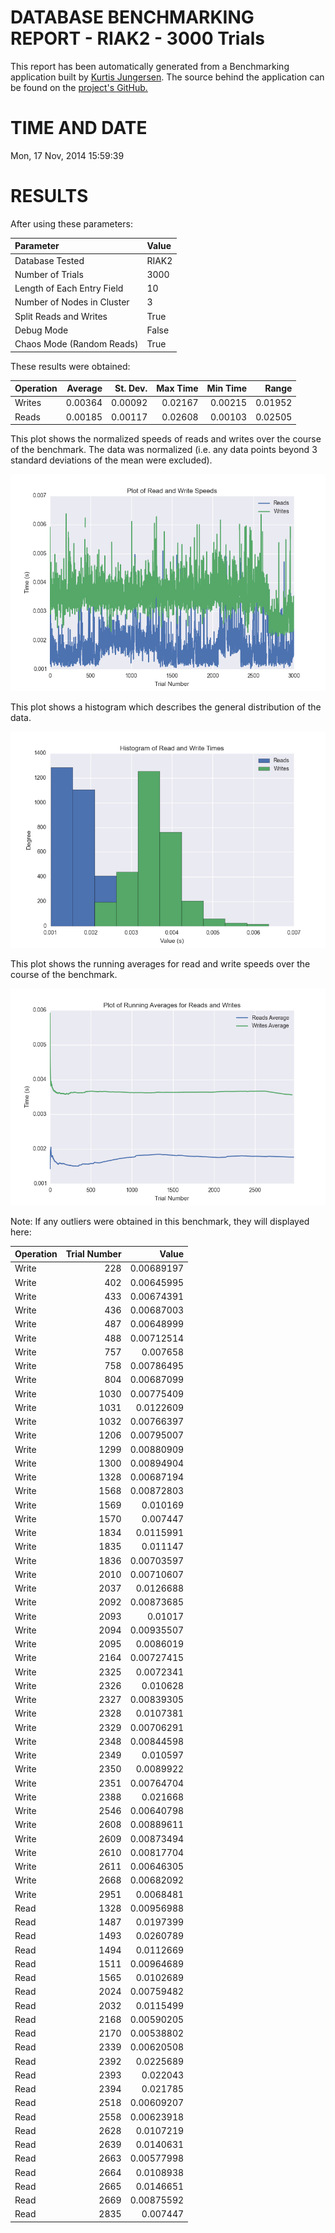 DATABASE BENCHMARKING REPORT - RIAK2 - 3000 Trials
=========================================

This report has been automatically generated from a Benchmarking application
built by [Kurtis Jungersen](http://kmjungersen.com).  The source behind the application can be found on the [project's GitHub.](https://github.com/kmjungersen/DB-Benchmarking)

TIME AND DATE
=============

Mon, 17 Nov, 2014 15:59:39


RESULTS
=======

After using these parameters:

| Parameter                  | Value   |
|:---------------------------|:--------|
| Database Tested            | RIAK2   |
| Number of Trials           | 3000    |
| Length of Each Entry Field | 10      |
| Number of Nodes in Cluster | 3       |
| Split Reads and Writes     | True    |
| Debug Mode                 | False   |
| Chaos Mode (Random Reads)  | True    |

These results were obtained:

| Operation   |   Average |   St. Dev. |   Max Time |   Min Time |   Range |
|:------------|----------:|-----------:|-----------:|-----------:|--------:|
| Writes      |   0.00364 |    0.00092 |    0.02167 |    0.00215 | 0.01952 |
| Reads       |   0.00185 |    0.00117 |    0.02608 |    0.00103 | 0.02505 |

This plot shows the normalized speeds of reads and writes over the course of the benchmark.  The data was normalized (i.e. any data points beyond 3 standard deviations of the mean were excluded).

![Alt text](images/RIAK2-Nov17-2014-15:59:39-rw.png "rw")

This plot shows a histogram which describes the general distribution of the data.

![Alt text](images/RIAK2-Nov17-2014-15:59:39-stats.png "stats")

This plot shows the running averages for read and write speeds over the course of the benchmark.

![Alt text](images/RIAK2-Nov17-2014-15:59:39-running_averages.png "running_averages")

Note: If any outliers were obtained in this benchmark, they will displayed here:

| Operation   |   Trial Number |      Value |
|:------------|---------------:|-----------:|
| Write       |            228 | 0.00689197 |
| Write       |            402 | 0.00645995 |
| Write       |            433 | 0.00674391 |
| Write       |            436 | 0.00687003 |
| Write       |            487 | 0.00648999 |
| Write       |            488 | 0.00712514 |
| Write       |            757 | 0.007658   |
| Write       |            758 | 0.00786495 |
| Write       |            804 | 0.00687099 |
| Write       |           1030 | 0.00775409 |
| Write       |           1031 | 0.0122609  |
| Write       |           1032 | 0.00766397 |
| Write       |           1206 | 0.00795007 |
| Write       |           1299 | 0.00880909 |
| Write       |           1300 | 0.00894904 |
| Write       |           1328 | 0.00687194 |
| Write       |           1568 | 0.00872803 |
| Write       |           1569 | 0.010169   |
| Write       |           1570 | 0.007447   |
| Write       |           1834 | 0.0115991  |
| Write       |           1835 | 0.011147   |
| Write       |           1836 | 0.00703597 |
| Write       |           2010 | 0.00710607 |
| Write       |           2037 | 0.0126688  |
| Write       |           2092 | 0.00873685 |
| Write       |           2093 | 0.01017    |
| Write       |           2094 | 0.00935507 |
| Write       |           2095 | 0.0086019  |
| Write       |           2164 | 0.00727415 |
| Write       |           2325 | 0.0072341  |
| Write       |           2326 | 0.010628   |
| Write       |           2327 | 0.00839305 |
| Write       |           2328 | 0.0107381  |
| Write       |           2329 | 0.00706291 |
| Write       |           2348 | 0.00844598 |
| Write       |           2349 | 0.010597   |
| Write       |           2350 | 0.0089922  |
| Write       |           2351 | 0.00764704 |
| Write       |           2388 | 0.021668   |
| Write       |           2546 | 0.00640798 |
| Write       |           2608 | 0.00889611 |
| Write       |           2609 | 0.00873494 |
| Write       |           2610 | 0.00817704 |
| Write       |           2611 | 0.00646305 |
| Write       |           2668 | 0.00682092 |
| Write       |           2951 | 0.0068481  |
| Read        |           1328 | 0.00956988 |
| Read        |           1487 | 0.0197399  |
| Read        |           1493 | 0.0260789  |
| Read        |           1494 | 0.0112669  |
| Read        |           1511 | 0.00964689 |
| Read        |           1565 | 0.0102689  |
| Read        |           2024 | 0.00759482 |
| Read        |           2032 | 0.0115499  |
| Read        |           2168 | 0.00590205 |
| Read        |           2170 | 0.00538802 |
| Read        |           2339 | 0.00620508 |
| Read        |           2392 | 0.0225689  |
| Read        |           2393 | 0.022043   |
| Read        |           2394 | 0.021785   |
| Read        |           2518 | 0.00609207 |
| Read        |           2558 | 0.00623918 |
| Read        |           2628 | 0.0107219  |
| Read        |           2639 | 0.0140631  |
| Read        |           2663 | 0.00577998 |
| Read        |           2664 | 0.0108938  |
| Read        |           2665 | 0.0146651  |
| Read        |           2669 | 0.00875592 |
| Read        |           2835 | 0.007447   |